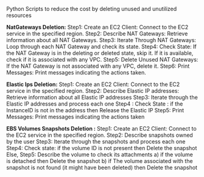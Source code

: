 Python Scripts to reduce the cost by deleting unused and unutilized resources

**NatGateways Deletion:**
Step1: Create an EC2 Client: Connect to the EC2 service in the specified region. 
Step2: Describe NAT Gateways: Retrieve information about all NAT Gateways. 
Step3: Iterate Through NAT Gateways: Loop through each NAT Gateway and check its state. 
Step4: Check State: If the NAT Gateway is in the deleting or deleted state, skip it. If it is available, check if it is associated with any VPC. 
Step5: Delete Unused NAT Gateways: If the NAT Gateway is not associated with any VPC, delete it.
 Step6: Print Messages: Print messages indicating the actions taken.

**Elastic Ips Deletion:**
Step1: Create an EC2 Client: Connect to the EC2 service in the specified region. 
Step2: Describe Elastic IP addresses: Retrieve information about all Elastic IP addresses
Step3: Iterate through the Elastic IP addresses and process each one
Step4 : Check State : if the InstanceID is not in the address then Release the Elastic IP
Step5: Print Messages: Print messages indicating the actions taken

**EBS Volumes Snapshots Deletion :**
Step1: Create an EC2 Client: Connect to the EC2 service in the specified region. 
Step2: Describe snapshots owned by the user
Step3: Iterate through the snapshots and process each one
Step4: Check  state: if the volume ID is not present then Delete the snapshot
	Else,
Step5: Describe the volume to check its attachments
a)	if the volume is detached then Delete the snapshot
b)	if The volume associated with the snapshot is not found (it might have been deleted) then  Delete the snapshot
